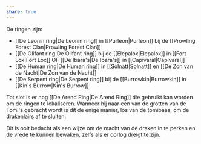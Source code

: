 ```yaml
---
share: true
---
```

De ringen zijn:
* [[De Leonin ring|De Leonin ring]] in [[Purleon|Purleon]] bij de [[Prowling Forest Clan|Prowling Forest Clan]]
* [[De Olifant ring|De Olifant ring]] bij de [[Elepalox|Elepalox]] in [[Fort Lox|Fort Lox]] OF [[De Ibara's|De Ibara's]] in [[Capivaral|Capivaral]]
* [[De Human ring|De Human ring]] in [[Solnatt|Solnatt]] en [[De Zon van de Nacht|De Zon van de Nacht]]
* [[De Serpent ring|De Serpent ring]] bij de [[Burrowkin|Burrowkin]] in [[Kin's Burrow|Kin's Burrow]]

Tot slot is er nog [[De Arend Ring|De Arend Ring]] die gebruikt kan worden om de ringen te lokaliseren. Wanneer hij naar een van de grotten van de Tomi's gebracht wordt is dit de enige manier, los van de tomibaas, om de drakenlairs af te sluiten. 

Dit is ooit bedacht als een wijze om de macht van de draken in te perken en de vrede te kunnen bewaken, zelfs als er oorlog dreigt te zijn.
